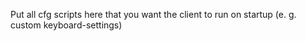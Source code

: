 Put all cfg scripts here that you want the client to run on startup (e. g. custom keyboard-settings)
